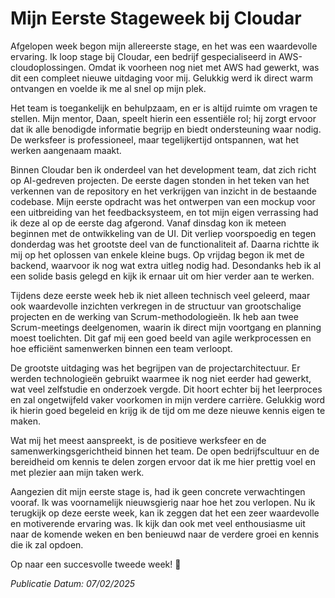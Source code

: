 # Mijn Eerste Stageweek bij Cloudar

Afgelopen week begon mijn allereerste stage, en het was een waardevolle ervaring. Ik loop stage bij Cloudar, een
bedrijf gespecialiseerd in AWS-cloudoplossingen. Omdat ik voorheen nog niet met AWS had gewerkt, was dit een
compleet nieuwe uitdaging voor mij. Gelukkig werd ik direct warm ontvangen en voelde ik me al snel op mijn plek.

Het team is toegankelijk en behulpzaam, en er is altijd ruimte om vragen te stellen. Mijn mentor, Daan, speelt
hierin een essentiële rol; hij zorgt ervoor dat ik alle benodigde informatie begrijp en biedt ondersteuning waar nodig.
De werksfeer is professioneel, maar tegelijkertijd ontspannen, wat het werken aangenaam maakt.

Binnen Cloudar ben ik onderdeel van het development team, dat zich richt op AI-gedreven projecten. De eerste
dagen stonden in het teken van het verkennen van de repository en het verkrijgen van inzicht in de bestaande
codebase. Mijn eerste opdracht was het ontwerpen van een mockup voor een uitbreiding van het feedbacksysteem, en tot
mijn eigen verrassing had ik deze al op de eerste dag afgerond. Vanaf dinsdag kon ik meteen beginnen met de
ontwikkeling van de UI. Dit verliep voorspoedig en tegen donderdag was het grootste deel van de functionaliteit
af. Daarna richtte ik mij op het oplossen van enkele kleine bugs. Op vrijdag begon ik met de backend, waarvoor
ik nog wat extra uitleg nodig had. Desondanks heb ik al een solide basis gelegd en kijk ik ernaar uit om hier verder aan
te werken.

Tijdens deze eerste week heb ik niet alleen technisch veel geleerd, maar ook waardevolle inzichten verkregen in de
structuur van grootschalige projecten en de werking van Scrum-methodologieën. Ik heb aan twee Scrum-meetings
deelgenomen, waarin ik direct mijn voortgang en planning moest toelichten. Dit gaf mij een goed beeld van agile
werkprocessen en hoe efficiënt samenwerken binnen een team verloopt.

De grootste uitdaging was het begrijpen van de projectarchitectuur. Er werden technologieën gebruikt waarmee ik nog
niet eerder had gewerkt, wat veel zelfstudie en onderzoek vergde. Dit hoort echter bij het leerproces en zal
ongetwijfeld vaker voorkomen in mijn verdere carrière. Gelukkig word ik hierin goed begeleid en krijg ik de tijd om me
deze nieuwe kennis eigen te maken.

Wat mij het meest aanspreekt, is de positieve werksfeer en de samenwerkingsgerichtheid binnen het team. De open
bedrijfscultuur en de bereidheid om kennis te delen zorgen ervoor dat ik me hier prettig voel en met plezier aan mijn
taken werk.

Aangezien dit mijn eerste stage is, had ik geen concrete verwachtingen vooraf. Ik was voornamelijk nieuwsgierig naar
hoe het zou verlopen. Nu ik terugkijk op deze eerste week, kan ik zeggen dat het een zeer waardevolle en motiverende
ervaring was. Ik kijk dan ook met veel enthousiasme uit naar de komende weken en ben benieuwd naar de verdere groei en
kennis die ik zal opdoen.

Op naar een succesvolle tweede week! 🚀

_Publicatie Datum: 07/02/2025_
